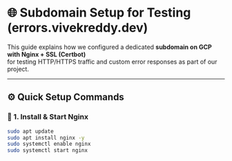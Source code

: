 # 🌐 Subdomain Setup for Testing (errors.vivekreddy.dev)

This guide explains how we configured a dedicated **subdomain on GCP with Nginx + SSL (Certbot)**  
for testing HTTP/HTTPS traffic and custom error responses as part of our project.

---

## ⚙️ Quick Setup Commands

### 🧩 1. Install & Start Nginx
```bash
sudo apt update
sudo apt install nginx -y
sudo systemctl enable nginx
sudo systemctl start nginx
